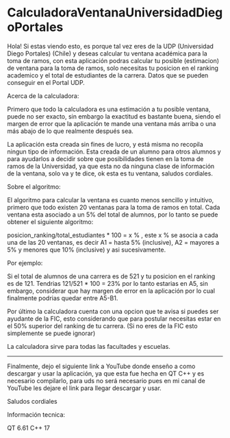 # CalculadoraVentanaUniversidadDiegoPortales
Hola! Si estas viendo esto, es porque tal vez eres de la UDP (Universidad Diego Portales) (Chile) y deseas calcular tu ventana académica para la toma de ramos, con esta aplicación podras calcular tu posible (estimacion) de ventana para la toma de ramos, solo necesitas tu posicion en el ranking academico y el total de estudiantes de la carrera. Datos que se pueden conseguir en el Portal UDP.

Acerca de la calculadora:

Primero que todo la calculadora es una estimación a tu posible ventana, puede no ser exacto, sin embargo la exactitud es bastante buena, siendo el margen de error que la aplicación te mande una ventana más arriba o una más abajo de lo que realmente después sea.

La aplicación esta creada sin fines de lucro, y está misma no recopila ningun tipo de información. Esta creada de un alumno para otros alumnos y para ayudarlos a decidir sobre que posibilidades tienen en la toma de ramos de la Universidad, ya que esta no da ninguna clase de información de la ventana, solo va y te dice, ok esta es tu ventana, saludos cordiales.

Sobre el algoritmo:

El algoritmo para calcular la ventana es cuanto menos sencillo y intuitivo, primero que todo existen 20 ventanas para la toma de ramos en total. Cada ventana esta asociado a un 5% del total de alumnos, por lo tanto se puede obtener el siguiente algoritmo:

posicion_ranking/total_estudiantes * 100 = x % , este x % se asocia a cada una de las 20 ventanas, es decir A1 = hasta 5% (inclusive), A2 = mayores a 5% y menores que 10% (inclusive) y asi sucesivamente.

Por ejemplo:

Si el total de alumnos de una carrera es de 521 y tu posicion en el ranking es de 121. Tendrias 121/521 * 100 = 23% por lo tanto estarias en A5, sin embargo, considerar que hay margen de error en la aplicación por lo cual finalmente podrias quedar entre A5-B1.

Por último la calculadora cuenta con una opcion que te avisa si puedes ser ayudante de la FIC, esto considerando que para postular necesitas estar en el 50% superior del ranking de tu carrera. (Si no eres de la FIC esto simplemente se puede ignorar)

La calculadora sirve para todas las facultades y escuelas.

--------------------------------------------------------------------------------------------------------------------------------------------------------------------------------------------

Finalmente, dejo el siguiente link a YouTube donde enseño a como descargar y usar la aplicación, ya que esta fue hecha en QT C++ y es necesario compilarlo, para uds no será necesario pues en mi canal de YouTube les dejare el link para llegar descargar y usar. 

Saludos cordiales

Información tecnica:

QT 6.61 C++ 17
